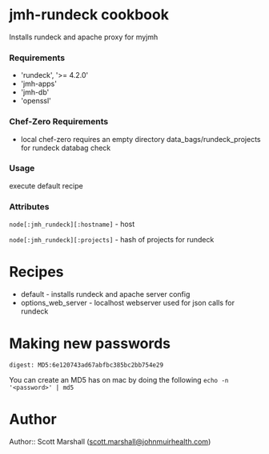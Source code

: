  jmh-rundeck cookbook
==============================
Installs rundeck and apache proxy for myjmh

### Requirements
* 'rundeck', '>= 4.2.0'
* 'jmh-apps'
* 'jmh-db'
* 'openssl'

### Chef-Zero Requirements
* local chef-zero requires an empty directory data_bags/rundeck_projects for rundeck databag check

### Usage
execute default recipe 

### Attributes
`node[:jmh_rundeck][:hostname]` - host

`node[:jmh_rundeck][:projects]` - hash of projects for rundeck

# Recipes
* default - installs rundeck and apache server config
* options_web_server - localhost webserver used for json calls for rundeck

# Making new passwords
``digest: MD5:6e120743ad67abfbc385bc2bb754e29``

You can create an MD5 has on mac by doing the following
``echo -n '<password>' | md5``


# Author
Author:: Scott Marshall (scott.marshall@johnmuirhealth.com)

